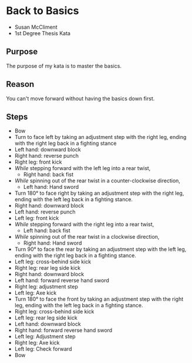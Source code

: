 # Back to Basics
- Susan McCliment
- 1st Degree Thesis Kata

## Purpose
The purpose of my kata is to master the basics.

## Reason
You can't move forward without having the basics down first.

## Steps
- Bow
- Turn to face left by taking an adjustment step with the right leg, ending with the right leg back in a fighting stance 
- Left hand: downward block
- Right hand: reverse punch
- Right leg: front kick
- *While* stepping forward with the left leg into a rear twist,
  - Right hand: back fist
- *While* spinning out of the rear twist in a counter-clockwise direction,
  - Left hand: Hand sword
- Turn 180&deg; to face right by taking an adjustment step with the right leg, ending with the left leg back in a fighting stance.
- Right hand: downward block
- Left hand: reverse punch
- Left leg: front kick
- *While* stepping forward with the right leg into a rear twist,
  - Left hand: back fist
- *While* spinning out of the rear twist in a clockwise direction,
  - Right hand: Hand sword
- Turn 90&deg; to face the rear by taking an adjustment step with the left leg, ending with the right leg back in a fighting stance.
- Left leg: cross-behind side kick
- Right leg: rear leg side kick
- Right hand: downward block
- Left hand: forward reverse hand sword
- Right leg: adjustment step
- Left leg: Axe kick
- Turn 180&deg; to face the front by taking an adjustment step with the right leg, ending with the left leg back in a fighting stance.
- Right leg: cross-behind side kick
- Left leg: rear leg side kick
- Left hand: downward block
- Right hand: forward reverse hand sword
- Left leg: Adjustment step
- Right leg: Axe kick
- Left leg: Check forward
- Bow
